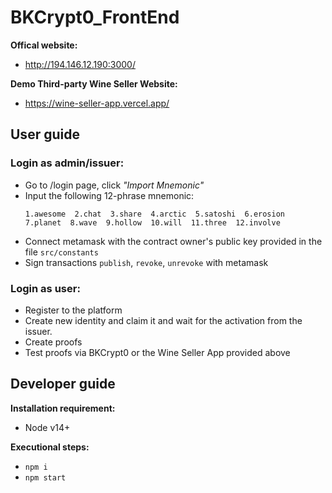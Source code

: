 # BKCrypt0_FrontEnd

**Offical website:**

- http://194.146.12.190:3000/

**Demo Third-party Wine Seller Website:**

- https://wine-seller-app.vercel.app/

## **User guide**

### Login as admin/issuer:

- Go to /login page, click _"Import Mnemonic"_
- Input the following 12-phrase mnemonic:
  ```
  1.awesome  2.chat  3.share  4.arctic  5.satoshi  6.erosion
  7.planet  8.wave  9.hollow  10.will  11.three  12.involve
  ```
- Connect metamask with the contract owner's public key provided in the file `src/constants`
- Sign transactions `publish`, `revoke`, `unrevoke` with metamask

### Login as user:

- Register to the platform
- Create new identity and claim it and wait for the activation from the issuer.
- Create proofs
- Test proofs via BKCrypt0 or the Wine Seller App provided above

## **Developer guide**

**Installation requirement:**

- Node v14+

**Executional steps:**

- `npm i`
- `npm start`
